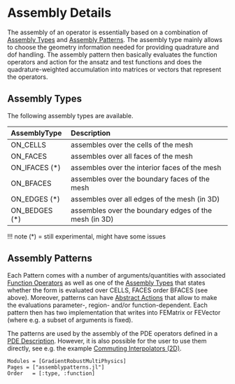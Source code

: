 
# Assembly Details

The assembly of an operator is essentially based on a combination of [Assembly Types](@ref) and [Assembly Patterns](@ref). The assembly type mainly allows to choose the geometry information needed for providing quadrature and dof handling. The assembly pattern then basically evaluates the
function operators and action for the ansatz and test functions and does the quadrature-weighted accumulation into matrices or vectors that represent the operators.


## Assembly Types

The following assembly types are available.

| AssemblyType     | Description                                           |
| :--------------- | :---------------------------------------------------- |
| ON_CELLS         | assembles over the cells of the mesh                  |
| ON_FACES         | assembles over all faces of the mesh                  |
| ON_IFACES (*)    | assembles over the interior faces of the mesh         |
| ON_BFACES        | assembles over the boundary faces of the mesh         |
| ON_EDGES (*)     | assembles over all edges of the mesh (in 3D)          |
| ON_BEDGES (*)    | assembles over the boundary edges of the mesh (in 3D) |

!!! note
    (*) = still experimental, might have some issues


## Assembly Patterns

Each Pattern comes with a number of arguments/quantities with associated [Function Operators](@ref) as well as one of the [Assembly Types](@ref) that states whether the form is evaluated over CELLS, FACES order BFACES (see above). Moreover, patterns can have [Abstract Actions](@ref) that allow to make the evaluations parameter-, region- and/or function-dependent. Each pattern then has two implementation that writes into FEMatrix or FEVector (where e.g. a subset of arguments is fixed).

The patterns are used by the assembly of the PDE operators defined in a [PDE Description](@ref). However, it is also possible for the user to use them directly, see e.g. the example [Commuting Interpolators (2D)](@ref).


```@autodocs
Modules = [GradientRobustMultiPhysics]
Pages = ["assemblypatterns.jl"]
Order   = [:type, :function]
```